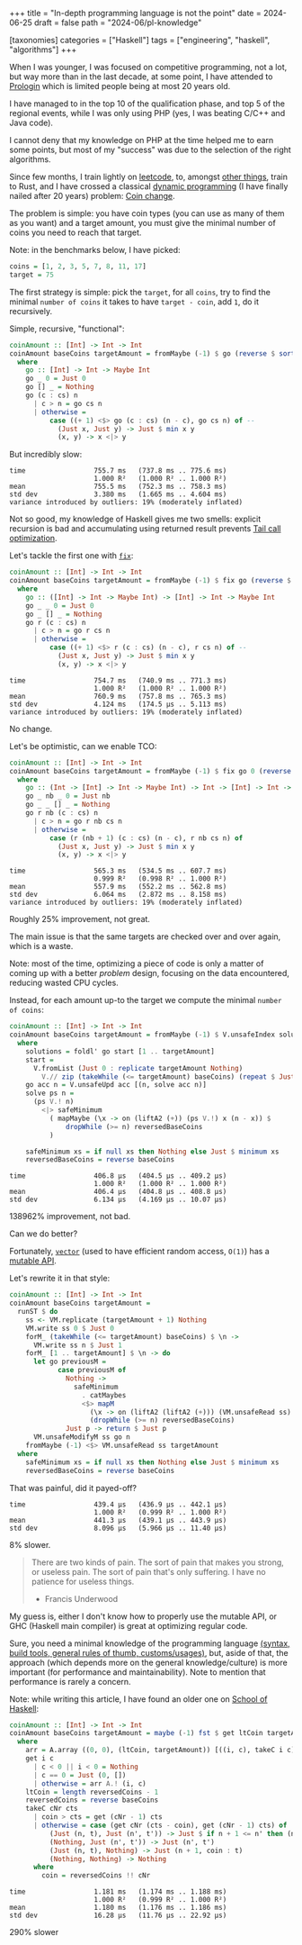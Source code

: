 +++
title = "In-depth programming language is not the point"
date = 2024-06-25
draft = false
path = "2024-06/pl-knowledge"

[taxonomies]
categories = ["Haskell"]
tags = ["engineering", "haskell", "algorithms"]
+++

When I was younger, I was focused on competitive programming, not a lot, but way
more than in the last decade, at some point, I have attended to [Prologin](https://prologin.org/)
which is limited people being at most 20 years old.

I have managed to in the top 10 of the qualification phase, and top 5 of the
regional events, while I was only using PHP (yes, I was beating C/C++ and Java code).

I cannot deny that my knowledge on PHP at the time helped me to earn some points,
but most of my "success" was due to the selection of the right algorithms.

Since few months, I train lightly on [leetcode](https://leetcode.com), to,
amongst [other things](@/2024-03-24_streak.md), train to Rust, and I have
crossed a classical [dynamic programming](https://en.wikipedia.org/wiki/Dynamic_programming)
(I have finally nailed after 20 years) problem: [Coin change](https://leetcode.com/problems/coin-change/description/).

The problem is simple: you have coin types (you can use as many of them as you
want) and a target amount, you must give the minimal number of coins you need
to reach that target.

Note: in the benchmarks below, I have picked:

```haskell
coins = [1, 2, 3, 5, 7, 8, 11, 17]
target = 75
```

The first strategy is simple: pick the `target`, for all `coins`, try to find the
minimal `number of coins` it takes to have `target - coin`, add `1`, do it
recursively.

Simple, recursive, "functional":

```haskell
coinAmount :: [Int] -> Int -> Int
coinAmount baseCoins targetAmount = fromMaybe (-1) $ go (reverse $ sort baseCoins) targetAmount
  where
    go :: [Int] -> Int -> Maybe Int
    go _ 0 = Just 0
    go [] _ = Nothing
    go (c : cs) n
      | c > n = go cs n
      | otherwise =
          case ((+ 1) <$> go (c : cs) (n - c), go cs n) of --
            (Just x, Just y) -> Just $ min x y
            (x, y) -> x <|> y
```

But incredibly slow:

```
time                 755.7 ms   (737.8 ms .. 775.6 ms)
                     1.000 R²   (1.000 R² .. 1.000 R²)
mean                 755.5 ms   (752.3 ms .. 758.3 ms)
std dev              3.380 ms   (1.665 ms .. 4.604 ms)
variance introduced by outliers: 19% (moderately inflated)
```

Not so good, my knowledge of Haskell gives me two smells: explicit recursion
is bad and accumulating using returned result prevents [Tail call optimization](https://wiki.haskell.org/Tail_recursion).

Let's tackle the first one with [`fix`]('https://hackage.haskell.org/package/base/docs/Data-Function.html#v:fix' ):

```haskell
coinAmount :: [Int] -> Int -> Int
coinAmount baseCoins targetAmount = fromMaybe (-1) $ fix go (reverse $ sort baseCoins) targetAmount
  where
    go :: ([Int] -> Int -> Maybe Int) -> [Int] -> Int -> Maybe Int
    go _ _ 0 = Just 0
    go _ [] _ = Nothing
    go r (c : cs) n
      | c > n = go r cs n
      | otherwise =
          case ((+ 1) <$> r (c : cs) (n - c), r cs n) of --
            (Just x, Just y) -> Just $ min x y
            (x, y) -> x <|> y
```

```
time                 754.7 ms   (740.9 ms .. 771.3 ms)
                     1.000 R²   (1.000 R² .. 1.000 R²)
mean                 760.9 ms   (757.8 ms .. 765.3 ms)
std dev              4.124 ms   (174.5 μs .. 5.113 ms)
variance introduced by outliers: 19% (moderately inflated)
```

No change.

Let's be optimistic, can we enable TCO:

```haskell
coinAmount :: [Int] -> Int -> Int
coinAmount baseCoins targetAmount = fromMaybe (-1) $ fix go 0 (reverse $ sort baseCoins) targetAmount
  where
    go :: (Int -> [Int] -> Int -> Maybe Int) -> Int -> [Int] -> Int -> Maybe Int
    go _ nb _ 0 = Just nb
    go _ _ [] _ = Nothing
    go r nb (c : cs) n
      | c > n = go r nb cs n
      | otherwise =
          case (r (nb + 1) (c : cs) (n - c), r nb cs n) of
            (Just x, Just y) -> Just $ min x y
            (x, y) -> x <|> y
```

```
time                 565.3 ms   (534.5 ms .. 607.7 ms)
                     0.999 R²   (0.998 R² .. 1.000 R²)
mean                 557.9 ms   (552.2 ms .. 562.8 ms)
std dev              6.064 ms   (2.872 ms .. 8.158 ms)
variance introduced by outliers: 19% (moderately inflated)
```

Roughly 25% improvement, not great.

The main issue is that the same targets are checked over and over again, which is
a waste.

Note: most of the time, optimizing a piece of code is only a matter of coming up
with a better *problem* design, focusing on the data encountered, reducing wasted
CPU cycles.

Instead, for each amount up-to the target we compute the minimal `number of coins`:

```haskell
coinAmount :: [Int] -> Int -> Int
coinAmount baseCoins targetAmount = fromMaybe (-1) $ V.unsafeIndex solutions targetAmount
  where
    solutions = foldl' go start [1 .. targetAmount]
    start =
      V.fromList (Just 0 : replicate targetAmount Nothing)
        V.// zip (takeWhile (<= targetAmount) baseCoins) (repeat $ Just 1)
    go acc n = V.unsafeUpd acc [(n, solve acc n)]
    solve ps n =
      (ps V.! n)
        <|> safeMinimum
          ( mapMaybe (\x -> on (liftA2 (+)) (ps V.!) x (n - x)) $
              dropWhile (>= n) reversedBaseCoins
          )

    safeMinimum xs = if null xs then Nothing else Just $ minimum xs
    reversedBaseCoins = reverse baseCoins
```

```
time                 406.8 μs   (404.5 μs .. 409.2 μs)
                     1.000 R²   (1.000 R² .. 1.000 R²)
mean                 406.4 μs   (404.8 μs .. 408.8 μs)
std dev              6.134 μs   (4.169 μs .. 10.07 μs)
```

138962% improvement, not bad.

Can we do better?

Fortunately, [`vector`](https://hackage.haskell.org/package/vector) (used to
have efficient random access, `O(1)`) has a [mutable API](https://hackage.haskell.org/package/vector-0.13.1.0/docs/Data-Vector-Mutable.html).

Let's rewrite it in that style:

```haskell
coinAmount :: [Int] -> Int -> Int
coinAmount baseCoins targetAmount =
  runST $ do
    ss <- VM.replicate (targetAmount + 1) Nothing
    VM.write ss 0 $ Just 0
    forM_ (takeWhile (<= targetAmount) baseCoins) $ \n ->
      VM.write ss n $ Just 1
    forM_ [1 .. targetAmount] $ \n -> do
      let go previousM =
            case previousM of
              Nothing ->
                safeMinimum
                  . catMaybes
                  <$> mapM
                    (\x -> on (liftA2 (liftA2 (+))) (VM.unsafeRead ss) x (n - x))
                    (dropWhile (>= n) reversedBaseCoins)
              Just p -> return $ Just p
      VM.unsafeModifyM ss go n
    fromMaybe (-1) <$> VM.unsafeRead ss targetAmount
  where
    safeMinimum xs = if null xs then Nothing else Just $ minimum xs
    reversedBaseCoins = reverse baseCoins
```

That was painful, did it payed-off?

```
time                 439.4 μs   (436.9 μs .. 442.1 μs)
                     1.000 R²   (0.999 R² .. 1.000 R²)
mean                 441.3 μs   (439.1 μs .. 443.9 μs)
std dev              8.096 μs   (5.966 μs .. 11.40 μs)
```

8% slower.

> There are two kinds of pain.
> The sort of pain that makes you strong, or useless pain.
> The sort of pain that's only suffering.
> I have no patience for useless things.
> 
> - Francis Underwood

My guess is, either I don't know how to properly use the mutable API, or GHC
(Haskell main compiler) is great at optimizing regular code.

Sure, you need a minimal knowledge of the programming language [(syntax,
build tools, general rules of thumb, customs/usages)](@/2023-11-12_language-tourist.md),
but, aside of that, the approach (which depends more on the general
knowledge/culture) is more important (for performance and maintainability).
Note to mention that performance is rarely a concern.

Note: while writing this article, I have found an older one on [School of Haskell](https://www.schoolofhaskell.com/school/to-infinity-and-beyond/pick-of-the-week/coinChange):

```haskell
coinAmount :: [Int] -> Int -> Int
coinAmount baseCoins targetAmount = maybe (-1) fst $ get ltCoin targetAmount
  where
    arr = A.array ((0, 0), (ltCoin, targetAmount)) [((i, c), takeC i c) | i <- [0 .. ltCoin], c <- [0 .. targetAmount]]
    get i c
      | c < 0 || i < 0 = Nothing
      | c == 0 = Just (0, [])
      | otherwise = arr A.! (i, c)
    ltCoin = length reversedCoins - 1
    reversedCoins = reverse baseCoins
    takeC cNr cts
      | coin > cts = get (cNr - 1) cts
      | otherwise = case (get cNr (cts - coin), get (cNr - 1) cts) of
          (Just (n, t), Just (n', t')) -> Just $ if n + 1 <= n' then (n + 1, coin : t) else (n', t')
          (Nothing, Just (n', t')) -> Just (n', t')
          (Just (n, t), Nothing) -> Just (n + 1, coin : t)
          (Nothing, Nothing) -> Nothing
      where
        coin = reversedCoins !! cNr
```

```
time                 1.181 ms   (1.174 ms .. 1.188 ms)
                     1.000 R²   (0.999 R² .. 1.000 R²)
mean                 1.180 ms   (1.176 ms .. 1.186 ms)
std dev              16.28 μs   (11.76 μs .. 22.92 μs)
```

290% slower
